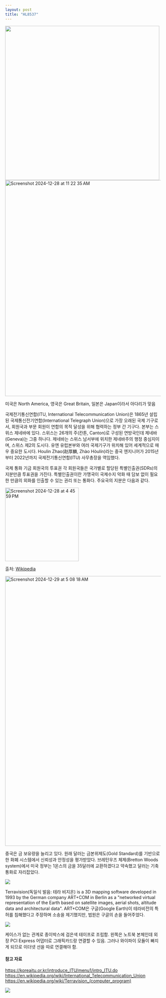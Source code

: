 ```yaml
---
layout: post
title: "HL8537"
---
```


<div class="img">

  <img width="499" src="https://github.com/user-attachments/assets/6d05c75b-14aa-4c51-beba-7ab8ef9a9763">
  
</div>

<div class="img">

   <img width="699" alt="Screenshot 2024-12-28 at 11 22 35 AM" src="https://github.com/user-attachments/assets/a93970cc-5660-4a26-b618-7db1239d660b" />
  
</div>

미국은 North America, 영국은 Great Britain, 일본은 Japan이라서 아다리가 맞음


국제전기통신연합(ITU, International Telecommunication Union)은 1865년 설립된 국제통신전기연합(International Telegraph Union)으로 가장 오래된 국제 기구로서, 
회원국과 부문 회원이 연합의 목적 달성을 위해 협력하는 정부 간 기구다. 본부는 스위스 제네바에 있다. 스위스는 26개의 주(칸톤, Canton)로 구성된 연방국인데 제네바(Geneva)는 그중 하나다. 제네바는 스위스 남서부에 위치한 제네바주의 행정 중심지이며, 스위스 제2의 도시다. 유엔 유럽본부와 여러 국제기구가 위치해 있어 세계적으로 매우 중요한 도시다. Houlin Zhao(赵厚麟, Zhào Hòulín)라는 중국 엔지니어가 2015년부터 2022년까지 국제전기통신연합(ITU) 사무총장을 역임했다.






국제 통화 기금 회원국의 투표권
각 회원국들은 국가별로 할당된 특별인출권(SDRs)의 지분만큼 투표권을 가진다. 특별인출권이란 가맹국이 국제수지 악화 때 담보 없이 필요한 만큼의 외화를 인출할 수 있는 권리 또는 통화다.
주요국의 지분은 다음과 같다.

<div class="img">

  <img width="238" alt="Screenshot 2024-12-28 at 4 45 59 PM" src="https://github.com/user-attachments/assets/eed32ced-f50b-406d-9d72-4e44c4ec208d" />
  
</div>

출처: <a href="https://ko.wikipedia.org/wiki/국제_통화_기금"> Wikipedia </a>




<div class="img">

  <img width="873" alt="Screenshot 2024-12-29 at 5 08 18 AM" src="https://github.com/user-attachments/assets/6872c5c1-5016-4d0f-9199-261489237cb6" />
  
</div>

중국은 금 보유량을 늘리고 있다. 원래 달러는 금본위제도(Gold Standard)를 기반으로 한 화폐 시스템에서 신뢰성과 안정성을 평가받았다.
브레턴우즈 체제(Bretton Woods system)에서 미국 정부는 1온스의 금을 35달러에 교환하겠다고 약속했고 달러는 기축통화로 자리잡았다.  


<div class="m-top"></div>


<div class="img">

  <img src="https://github.com/user-attachments/assets/7f7ba7df-568b-435c-aded-e226a5c5a7a4">
  
</div>

Terravision(독일식 발음: 테라 비지온) is a 3D mapping software developed in 1993 by the German company ART+COM in Berlin as a "networked virtual representation of the Earth based on satellite images, aerial shots, altitude data and architectural data". ART+COM은 구글(Google Earth)이 테라비전의 특허를 침해했다고 주장하며 소송을 제기했지만, 법원은 구글의 손을 들어주었다. 




<div class="img">

  <img src="https://github.com/user-attachments/assets/46284fab-06ae-4e7e-8ea3-330a2f4bc589">
  
</div>

케이스가 없는 관계로 종이박스에 검은색 테이프로 조립함. 왼쪽은 노트북 본체인데 외장 PCI Express 어댑터로 그래픽카드랑 연결할 수 있음. 그러나 와이파이 모듈이 빠지게 되므로 이더넷 선을 따로 연결해야 함.





<div class="m-top"></div>


<h4> 참고 자료 </h4>




<div class="s-txt">

  https://koreaitu.or.kr/introduce_ITU/menu1/intro_ITU.do
  https://en.wikipedia.org/wiki/International_Telecommunication_Union
  https://en.wikipedia.org/wiki/Terravision_(computer_program)
  
</div>





<div class="img">

  <img src="https://github.com/user-attachments/assets/b1376697-bcf5-4ac1-a5ea-2fb3e1371afd">
  
</div>




